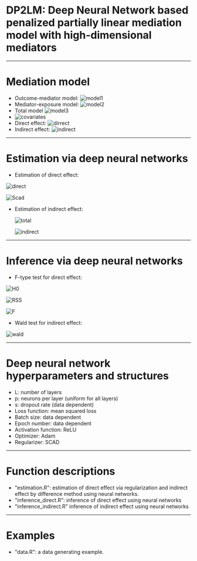 # DP2LM: Deep Neural Network based penalized partially linear mediation model with high-dimensional mediators
------------------------------------------------

# Mediation model
- Outcome-mediator model:
![model1](https://latex.codecogs.com/svg.image?&space;y=\alpha_{\textit{m}}^\intercal&space;m&plus;\alpha_{\textit{e}}^\intercal&space;x&plus;f\left(z\right)&plus;\epsilon_1.)
- Mediator-exposure model:
![model2](https://latex.codecogs.com/svg.image?m=\gamma_{\textit{e}}^\intercal&space;x&plus;g\left(z\right)&plus;\epsilon_2.)
- Total model
![model3](https://latex.codecogs.com/svg.image?&space;y=\theta_{\textit{e}}^\intercal&space;x&plus;h(z)&plus;\epsilon_3.)
- ![covariates](https://latex.codecogs.com/svg.image?\text{Exposure}:x\in\mathbb{R}^q,\text{mediator}:m\in\mathbb{R}^p,\text{confounder}:z\in\mathbb{R}^r)
- Direct effect: ![dirrect](https://latex.codecogs.com/svg.image?\alpha_{\textit{e}})
- Indirect effect: ![indirect](https://latex.codecogs.com/svg.image?\beta_{\textit{e}}=\theta_{\textit{e}}-\alpha_{\textit{e}})
-------------------------------------------------------------

# Estimation via deep neural networks 
- Estimation of direct effect:

![direct](https://latex.codecogs.com/svg.image?\left(\hat{\alpha}_{\textit{m}},\hat{\alpha}_{\textit{e}},\hat{f}\right)={argmin}\frac{1}{n}\sum_{i=1}^n\left(y_i-\alpha_{\textit{m}}^\intercal&space;m_{i}-\alpha_{\textit{e}}^\intercal&space;x_{i}-f(z_i)\right)^2&plus;\sum_{j=1}^p&space;P_{\lambda}\left(\mid\alpha_{\textit{m}j}\mid\right),)

![Scad](https://latex.codecogs.com/svg.image?&space;P'_{\lambda}(t)=\lambda\left(\mathbb{I}\left(t\leq\lambda\right)&plus;\frac{\left(a\lambda-t\right)_&plus;}{\left(a-1\right)\lambda}\mathbb{I}\left(t>\lambda\right)\right),a=3.7.)

- Estimation of indirect effect:

  ![total](https://latex.codecogs.com/svg.image?\left(\hat{\theta}_{\textit{e}},\hat{h}\right)={argmin}\frac{1}{n}\sum_{i=1}^n\left(y_i-\theta_{\textit{e}}^\intercal&space;x_{i}-h(z_i)\right)^2,)

  ![indirect](https://latex.codecogs.com/svg.image?\hat{\beta}_{\textit{e}}=\hat{\theta}_{\textit{e}}-\hat{\alpha}_{\textit{e}}.)

-------------------------------------------------------------
# Inference via deep neural networks
- F-type test for direct effect:

![H0](https://latex.codecogs.com/svg.image?\left(\widetilde{\alpha}_{\textit{m}},\widetilde{f}\right)={argmin}\frac{1}{n}\sum_{i=1}^n\left(y_i-\alpha_{\textit{m}}^\intercal&space;m_{i}-f(z_i)\right)^2&plus;\sum_{j=1}^p&space;P_{\lambda}\left(\mid\alpha_{\textit{m}j}\mid\right),)

![RSS](https://latex.codecogs.com/svg.image?RSS_1=\sum_{i=1}^n\left(y_i-\hat{\alpha}_{\textit{m}}^\intercal&space;m_{i}-\hat{\alpha}_{\textit{e}}^\intercal&space;x_{i}-\hat{f}(z_i)\right)^2,RSS_0=\sum_{i=1}^n\left(y_i-\widetilde{\alpha}_{\textit{m}}^\intercal&space;m_{i}-\widetilde{f}(z_i)\right)^2,)

![F](https://latex.codecogs.com/svg.image?T_n^{\textit{DE}}=\frac{RSS_0-RSS_1}{RSS_1/(n-q)}.)


- Wald test for indirect effect:

![wald](https://latex.codecogs.com/svg.image?S_n^{\textit{IE}}=n\hat{\beta}_{\textit{e}}^\intercal\hat{\Omega}^{-1}\hat{\beta}_{\textit{e}},\;\hat{\Omega}\;\;\text{is&space;the&space;estimated&space;covariance&space;matrix}.)

-------------------------------------------------------------

# Deep neural network hyperparameters and structures
- L: number of layers 
- p: neurons per layer (uniform for all layers)
- s: dropout rate (data dependent)
- Loss function: mean squared loss
- Batch size: data dependent
- Epoch number: data dependent
- Activation function: ReLU
- Optimizer: Adam
- Regularizer: SCAD
-------------------------------------------------------------

# Function descriptions
- "estimation.R": estimation of direct effect via regularization and indirect effect by difference method using neural networks.
- "inference_direct.R": inference of direct effect using neural networks
- "inference_indirect.R" inference of indirect effect using neural networks
-------------------------------------------------------------

# Examples
- "data.R": a data generating example.
